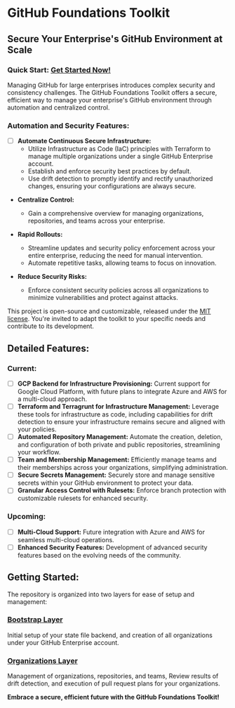 # GitHub Foundations Toolkit

## Secure Your Enterprise's GitHub Environment at Scale

### Quick Start: [Get Started Now!](./README.md#getting-started)

Managing GitHub for large enterprises introduces complex security and consistency challenges. The GitHub Foundations Toolkit offers a secure, efficient way to manage your enterprise's GitHub environment through automation and centralized control.

### Automation and Security Features:

- [ ] **Automate Continuous Secure Infrastructure:** 
  - Utilize Infrastructure as Code (IaC) principles with Terraform to manage multiple organizations under a single GitHub Enterprise account. 
  - Establish and enforce security best practices by default.
  - Use drift detection to promptly identify and rectify unauthorized changes, ensuring your configurations are always secure.

- **Centralize Control:** 
  - Gain a comprehensive overview for managing organizations, repositories, and teams across your enterprise.

- **Rapid Rollouts:** 
  - Streamline updates and security policy enforcement across your entire enterprise, reducing the need for manual intervention. 
  - Automate repetitive tasks, allowing teams to focus on innovation.

- **Reduce Security Risks:** 
  - Enforce consistent security policies across all organizations to minimize vulnerabilities and protect against attacks.

This project is open-source and customizable, released under the [MIT license](./LICENSE.md). You're invited to adapt the toolkit to your specific needs and contribute to its development.

## Detailed Features:

### Current:
- [ ] **GCP Backend for Infrastructure Provisioning:** Current support for Google Cloud Platform, with future plans to integrate Azure and AWS for a multi-cloud approach.
- [ ] **Terraform and Terragrunt for Infrastructure Management:** Leverage these tools for infrastructure as code, including capabilities for drift detection to ensure your infrastructure remains secure and aligned with your policies.
- [ ] **Automated Repository Management:** Automate the creation, deletion, and configuration of both private and public repositories, streamlining your workflow.
- [ ] **Team and Membership Management:** Efficiently manage teams and their memberships across your organizations, simplifying administration.
- [ ] **Secure Secrets Management:** Securely store and manage sensitive secrets within your GitHub environment to protect your data.
- [ ] **Granular Access Control with Rulesets:** Enforce branch protection with customizable rulesets for enhanced security.

### Upcoming:
- [ ] **Multi-Cloud Support:** Future integration with Azure and AWS for seamless multi-cloud operations.
- [ ] **Enhanced Security Features:** Development of advanced security features based on the evolving needs of the community.

## Getting Started:

The repository is organized into two layers for ease of setup and management:

### [Bootstrap Layer](./bootstrap/README.md)

Initial setup of your state file backend, and creation of all organizations under your GitHub Enterprise account.

### [Organizations Layer](./organizations/README.md)

Management of organizations, repositories, and teams, Review results of drift detection, and execution of pull request plans for your organizations.

**Embrace a secure, efficient future with the GitHub Foundations Toolkit!**